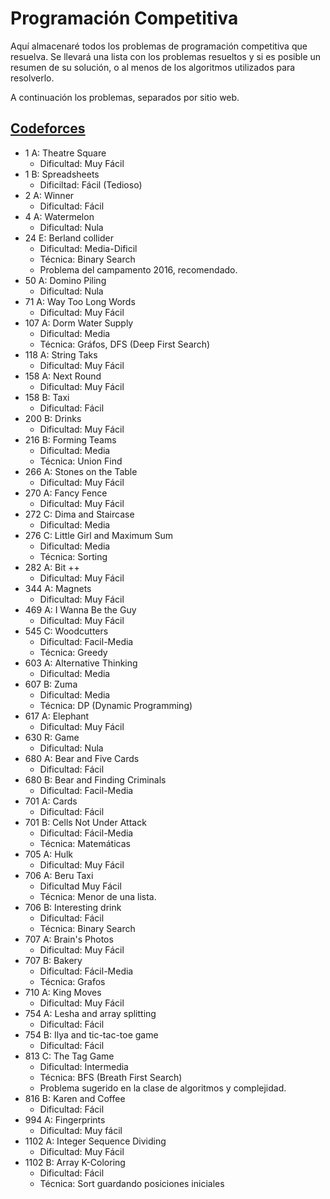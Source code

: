 ﻿# Programación Competitiva

Aquí almacenaré todos los problemas de programación competitiva que resuelva. Se llevará una lista con los problemas resueltos y si es posible un resumen de su solución, o al menos de los algoritmos utilizados para resolverlo. 

A continuación los problemas, separados por sitio web. 

## [Codeforces](codeforces.com) 


* 1 A: Theatre Square
	- Dificultad: Muy Fácil
* 1 B: Spreadsheets
	- Dificiltad: Fácil (Tedioso)
* 2 A: Winner
	- Dificultad: Fácil
* 4 A: Watermelon
	- Dificultad: Nula
* 24 E: Berland collider
	- Dificultad: Media-Dificil
	- Técnica: Binary Search
	- Problema del campamento 2016, recomendado.
* 50 A: Domino Piling
	- Dificultad: Nula
* 71 A: Way Too Long Words
	- Dificultad: Muy Fácil
* 107 A: Dorm Water Supply
	- Dificultad: Media
	- Técnica: Gráfos, DFS (Deep First Search)
* 118 A: String Taks
	- Dificultad: Muy Fácil
* 158 A: Next Round
	- Dificultad: Muy Fácil
* 158 B: Taxi
	- Dificultad: Fácil
* 200 B: Drinks
	- Dificultad: Muy Fácil
* 216 B: Forming Teams
	- Dificultad: Media
	- Técnica: Union Find
* 266 A:  Stones on the Table
	- Dificultad: Muy Fácil
* 270 A: Fancy Fence
	- Dificultad: Muy Fácil
* 272 C: Dima and Staircase
	- Dificultad: Media
* 276 C: Little Girl and Maximum Sum
	- Dificultad: Media
	- Técnica: Sorting
* 282 A: Bit ++
	- Dificultad: Muy Fácil
* 344 A: Magnets
	- Dificultad: Muy Fácil
* 469 A: I Wanna Be the Guy
	- Dificultad: Muy Fácil
* 545 C: Woodcutters
	- Dificultad: Facil-Media
	- Técnica: Greedy
* 603 A: Alternative Thinking
	- Dificultad: Media
* 607 B: Zuma
	- Dificultad: Media
	- Técnica: DP (Dynamic Programming)
* 617 A: Elephant
	- Dificultad: Muy Fácil
* 630 R: Game
	- Dificultad: Nula
* 680 A: Bear and Five Cards
	- Dificultad: Fácil
* 680 B: Bear and Finding Criminals
	- Dificultad: Facil-Media
* 701 A: Cards
	- Dificultad: Fácil
* 701 B: Cells Not Under Attack
	- Dificultad: Fácil-Media
	- Técnica: Matemáticas
* 705 A: Hulk
	- Dificultad: Muy Fácil
* 706 A: Beru Taxi
	- Dificultad Muy Fácil
	- Técnica: Menor de una lista.
* 706 B: Interesting drink
	- Dificultad: Fácil
	- Técnica: Binary Search 
* 707 A: Brain's Photos
	- Dificultad: Muy Fácil
* 707 B: Bakery
	- Dificultad: Fácil-Media
	- Técnica: Grafos
* 710 A: King Moves
	- Dificultad: Muy Fácil
* 754 A:  Lesha and array splitting
	- Dificultad: Fácil
* 754 B: Ilya and tic-tac-toe game
	- Dificultad: Fácil
* 813 C: The Tag Game
	- Dificultad: Intermedia
	- Técnica: BFS (Breath First Search)
	- Problema sugerido en la clase de algoritmos y complejidad.
* 816 B: Karen and Coffee
	- Dificultad: Fácil
* 994 A: Fingerprints
	- Dificultad: Muy fácil
* 1102 A: Integer Sequence Dividing
	- Dificultad: Muy Fácil
* 1102 B: Array K-Coloring
	- Dificultad: Fácil
	- Técnica: Sort guardando posiciones iniciales


